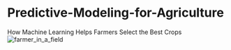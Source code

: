 # Predictive-Modeling-for-Agriculture
How Machine Learning Helps Farmers Select the Best Crops
![farmer_in_a_field](https://github.com/insafhamdi/Predictive-Modeling-for-Agriculture/assets/114315751/6f387a47-0864-4802-a6fd-b056ae2b6bbc)
